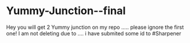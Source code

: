 # Yummy-Junction--final

Hey you will  get 2 Yummy junction on my repo ..... please ignore the first one!
I am not deleting due to .... i have submited some id to 
#Sharpener
